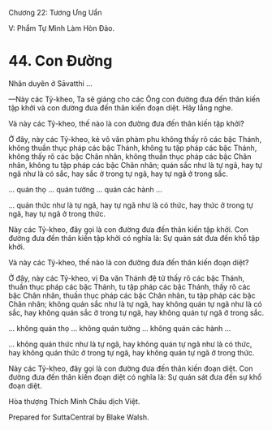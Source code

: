  

Chương 22: Tương Ưng Uẩn

V: Phẩm Tự Mình Làm Hòn Ðảo.

# 44\. Con Ðường

Nhân duyên ở Sāvatthi …

—Này các Tỷ-kheo, Ta sẽ giảng cho các Ông con đường đưa đến thân kiến tập khởi và con đường đưa đến thân kiến đoạn diệt. Hãy lắng nghe.

Và này các Tỷ-kheo, thế nào là con đường đưa đến thân kiến tập khởi?

Ở đây, này các Tỷ-kheo, kẻ vô văn phàm phu không thấy rõ các bậc Thánh, không thuần thục pháp các bậc Thánh, không tu tập pháp các bậc Thánh, không thấy rõ các bậc Chân nhân, không thuần thục pháp các bậc Chân nhân, không tu tập pháp các bậc Chân nhân; quán sắc như là tự ngã, hay tự ngã như là có sắc, hay sắc ở trong tự ngã, hay tự ngã ở trong sắc.

… quán thọ … quán tưởng … quán các hành …

… quán thức như là tự ngã, hay tự ngã như là có thức, hay thức ở trong tự ngã, hay tự ngã ở trong thức.

Này các Tỷ-kheo, đây gọi là con đường đưa đến thân kiến tập khởi. Con đường đưa đến thân kiến tập khởi có nghĩa là: Sự quán sát đưa đến khổ tập khởi.

Và này các Tỷ-kheo, thế nào là con đường đưa đến thân kiến đoạn diệt?

Ở đây, này các Tỷ-kheo, vị Ða văn Thánh đệ tử thấy rõ các bậc Thánh, thuần thục pháp các bậc Thánh, tu tập pháp các bậc Thánh, thấy rõ các bậc Chân nhân, thuần thục pháp các bậc Chân nhân, tu tập pháp các bậc Chân nhân; không quán sắc như là tự ngã, hay không quán tự ngã như là có sắc, hay không quán sắc ở trong tự ngã, hay không quán tự ngã ở trong sắc.

… không quán thọ … không quán tưởng … không quán các hành …

… không quán thức như là tự ngã, hay không quán tự ngã như là có thức, hay không quán thức ở trong tự ngã, hay không quán tự ngã ở trong thức.

Này các Tỷ-kheo, đây gọi là con đường đưa đến thân kiến đoạn diệt. Con đường đưa đến thân kiến đoạn diệt có nghĩa là: Sự quán sát đưa đến sự khổ đoạn diệt.

Hòa thượng Thích Minh Châu dịch Việt.

Prepared for SuttaCentral by Blake Walsh.